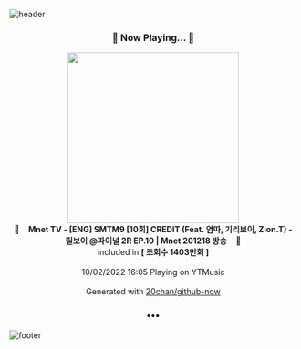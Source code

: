 ![header](https://capsule-render.vercel.app/api?type=wave&height=170&section=header&text=Hi.%20I'm%20SHIFT&fontColor=090707&fontAlignX=45&fontAlignY=65&fontSize=100)

<h3 align="center">🎵 Now Playing... 🎵</h3>
<p align="center">
  <a href="https://music.youtube.com/watch?v=KoWgusQpS9Q">
    <img width="300" src="https://i.ytimg.com/vi/KoWgusQpS9Q/sddefault.jpg?sqp=-oaymwEWCJADEOEBIAQqCghqEJQEGHgg6AJIWg&rs">
  </a>
  <br>
  🎵&nbsp&nbsp&nbsp <b>Mnet TV - [ENG] SMTM9 [10회] CREDIT (Feat. 염따, 기리보이, Zion.T) - 릴보이 @파이널 2R EP.10 | Mnet 201218 방송</b> &nbsp&nbsp&nbsp🎵
  <br>
  included in <b>[ 조회수 1403만회 ]</b>
  
  <br />
  <br />
  10/02/2022 16:05 Playing on YTMusic
  <br />
  <br />
  Generated with <a href="https://github.com/20chan/github-now">20chan/github-now</a>
</p>

<h3 align="center">•••</h3>

![footer](https://capsule-render.vercel.app/api?type=wave&height=150&section=footer)
